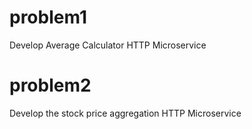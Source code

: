 # problem1
Develop Average Calculator HTTP Microservice 

# problem2
Develop the stock price aggregation HTTP Microservice
